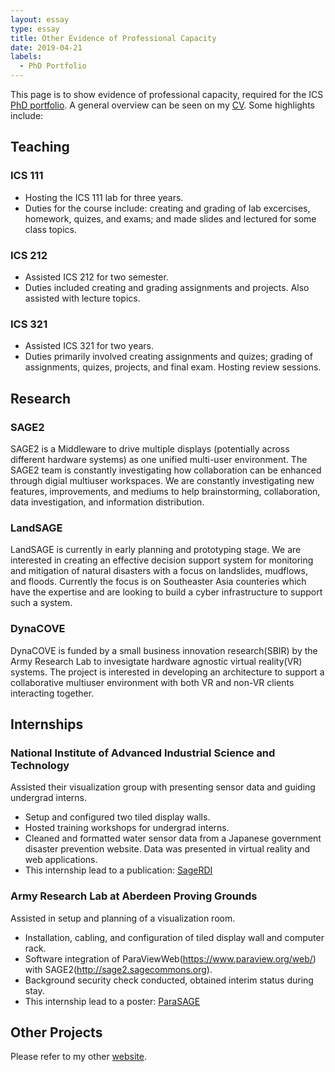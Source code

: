 ```yaml
---
layout: essay
type: essay
title: Other Evidence of Professional Capacity
date: 2019-04-21
labels:
  - PhD Portfolio
---
```


This page is to show evidence of professional capacity, required for the ICS [PhD portfolio](http://www.ics.hawaii.edu/academics/graduate-degree-programs/ph-d-in-ics/#phd-portfolio). A general overview can be seen on my [CV](https://d-k-k.github.io/bio/). Some highlights include:

## Teaching

### ICS 111
* Hosting the ICS 111 lab for three years.
* Duties for the course include: creating and grading of lab excercises, homework, quizes, and exams; and made slides and lectured for some class topics.

### ICS 212
* Assisted ICS 212 for two semester.
* Duties included creating and grading assignments and projects. Also assisted with lecture topics.

### ICS 321
* Assisted ICS 321 for two years.
* Duties primarily involved creating assignments and quizes; grading of assignments, quizes, projects, and final exam. Hosting review sessions.



## Research


### SAGE2
SAGE2 is a Middleware to drive multiple displays (potentially across different hardware systems) as one unified multi-user environment. The SAGE2 team is constantly investigating how collaboration can be enhanced through digial multiuser workspaces. We are constantly investigating new features, improvements, and mediums to help brainstorming, collaboration, data investigation, and information distribution.

### LandSAGE
LandSAGE is currently in early planning and prototyping stage. We are interested in creating an effective decision support system for monitoring and mitigation of natural disasters with a focus on landslides, mudflows, and floods. Currently the focus is on Southeaster Asia counteries which have the expertise and are looking to build a cyber infrastructure to support such a system.

### DynaCOVE
DynaCOVE is funded by a small business innovation research(SBIR) by the Army Research Lab to invesigtate hardware agnostic virtual reality(VR) systems. The project is interested in developing an architecture to support a collaborative multiuser environment with both VR and non-VR clients interacting together.


## Internships
### National Institute of Advanced Industrial Science and Technology
Assisted their visualization group with presenting sensor data and guiding undergrad interns.
* Setup and configured two tiled display walls.
* Hosted training workshops for undergrad interns.
* Cleaned and formatted water sensor data from a Japanese government disaster prevention website. Data was presented in virtual reality and web applications.
* This internship lead to a publication: [SageRDI](https://dl.acm.org/citation.cfm?doid=3279778.3279798)

### Army Research Lab at Aberdeen Proving Grounds
Assisted in setup and planning of a visualization room.
* Installation, cabling, and configuration of tiled display wall and computer rack.
* Software integration of  ParaViewWeb(https://www.paraview.org/web/) with  SAGE2(http://sage2.sagecommons.org).
* Background security check conducted, obtained interim status during stay.
* This internship lead to a poster: [ParaSAGE](http://ieeevis.org/year/2016/info/overview-amp-topics/posters)



## Other Projects

Please refer to my other [website](https://d-k-k.github.io/bio/).
